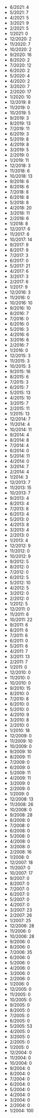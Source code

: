*  6/2021: 4
*  5/2021: 7
*  4/2021: 5
*  3/2021: 9
*  2/2021: 5
*  1/2021: 0
*  12/2020: 2
*  11/2020: 7
*  10/2020: 2
*  9/2020: 16
*  8/2020: 2
*  7/2020: 12
*  6/2020: 2
*  5/2020: 4
*  4/2020: 2
*  3/2020: 7
*  2/2020: 17
*  1/2020: 10
*  12/2019: 8
*  11/2019: 0
*  10/2019: 5
*  9/2019: 3
*  8/2019: 13
*  7/2019: 11
*  6/2019: 3
*  5/2019: 8
*  4/2019: 8
*  3/2019: 5
*  2/2019: 0
*  1/2019: 11
*  12/2018: 3
*  11/2018: 6
*  10/2018: 13
*  9/2018: 6
*  8/2018: 6
*  7/2018: 8
*  6/2018: 8
*  5/2018: 8
*  4/2018: 20
*  3/2018: 11
*  2/2018: 6
*  1/2018: 8
*  12/2017: 6
*  11/2017: 6
*  10/2017: 14
*  9/2017: 9
*  8/2017: 9
*  7/2017: 3
*  6/2017: 0
*  5/2017: 21
*  4/2017: 6
*  3/2017: 3
*  2/2017: 6
*  1/2017: 9
*  12/2016: 3
*  11/2016: 0
*  10/2016: 10
*  9/2016: 10
*  8/2016: 7
*  7/2016: 0
*  6/2016: 0
*  5/2016: 3
*  4/2016: 6
*  3/2016: 6
*  2/2016: 7
*  1/2016: 0
*  12/2015: 3
*  11/2015: 3
*  10/2015: 3
*  9/2015: 16
*  8/2015: 6
*  7/2015: 3
*  6/2015: 7
*  5/2015: 13
*  4/2015: 10
*  3/2015: 7
*  2/2015: 11
*  1/2015: 13
*  12/2014: 7
*  11/2014: 4
*  10/2014: 11
*  9/2014: 4
*  8/2014: 8
*  7/2014: 4
*  6/2014: 0
*  5/2014: 11
*  4/2014: 0
*  3/2014: 7
*  2/2014: 4
*  1/2014: 3
*  12/2013: 7
*  11/2013: 15
*  10/2013: 7
*  9/2013: 4
*  8/2013: 4
*  7/2013: 8
*  6/2013: 4
*  5/2013: 0
*  4/2013: 8
*  3/2013: 4
*  2/2013: 0
*  1/2013: 4
*  12/2012: 9
*  11/2012: 0
*  10/2012: 9
*  9/2012: 5
*  8/2012: 0
*  7/2012: 0
*  6/2012: 5
*  5/2012: 10
*  4/2012: 5
*  3/2012: 0
*  2/2012: 0
*  1/2012: 5
*  12/2011: 0
*  11/2011: 6
*  10/2011: 22
*  9/2011: 6
*  8/2011: 6
*  7/2011: 6
*  6/2011: 0
*  5/2011: 6
*  4/2011: 7
*  3/2011: 13
*  2/2011: 7
*  1/2011: 0
*  12/2010: 0
*  11/2010: 0
*  10/2010: 0
*  9/2010: 15
*  8/2010: 0
*  7/2010: 8
*  6/2010: 0
*  5/2010: 0
*  4/2010: 9
*  3/2010: 8
*  2/2010: 0
*  1/2010: 18
*  12/2009: 0
*  11/2009: 10
*  10/2009: 0
*  9/2009: 10
*  8/2009: 11
*  7/2009: 0
*  6/2009: 0
*  5/2009: 11
*  4/2009: 11
*  3/2009: 0
*  2/2009: 0
*  1/2009: 0
*  12/2008: 13
*  11/2008: 26
*  10/2008: 0
*  9/2008: 28
*  8/2008: 0
*  7/2008: 0
*  6/2008: 0
*  5/2008: 0
*  4/2008: 0
*  3/2008: 0
*  2/2008: 16
*  1/2008: 0
*  12/2007: 18
*  11/2007: 0
*  10/2007: 17
*  9/2007: 0
*  8/2007: 0
*  7/2007: 0
*  6/2007: 0
*  5/2007: 0
*  4/2007: 0
*  3/2007: 23
*  2/2007: 26
*  1/2007: 25
*  12/2006: 28
*  11/2006: 0
*  10/2006: 28
*  9/2006: 0
*  8/2006: 0
*  7/2006: 35
*  6/2006: 0
*  5/2006: 0
*  4/2006: 0
*  3/2006: 0
*  2/2006: 0
*  1/2006: 0
*  12/2005: 0
*  11/2005: 0
*  10/2005: 0
*  9/2005: 0
*  8/2005: 0
*  7/2005: 0
*  6/2005: 0
*  5/2005: 53
*  4/2005: 0
*  3/2005: 0
*  2/2005: 0
*  1/2005: 0
*  12/2004: 0
*  11/2004: 0
*  10/2004: 0
*  9/2004: 0
*  8/2004: 0
*  7/2004: 0
*  6/2004: 0
*  5/2004: 0
*  4/2004: 0
*  3/2004: 0
*  2/2004: 0
*  1/2004: 100